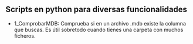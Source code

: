 ## Scripts en python para diversas funcionalidades
* 1_ComprobarMDB: Comprueba si en un archivo .mdb existe la columna que buscas. Es útil sobretodo cuando tienes una carpeta con muchos ficheros.
